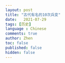 ```yaml
---
layout: post
title: "古代有名的10次兵变"
date:   2021-07-29
tags: [历史]
language : Chinese
comments: true
author: Zhen
toc: false
published: false
hidden: false
---
```

<!--stackedit_data:
eyJoaXN0b3J5IjpbMTc3MTMwODA3OF19
-->